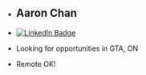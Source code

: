 - Aaron Chan
  -
- [![LinkedIn Badge](https://img.shields.io/badge/LinkedIn-Profile-informational?style=flat&logo=linkedin&logoColor=white&color=0D76A8)](https://www.linkedin.com/in/aaron-chan/)

- Looking for opportunities in GTA, ON

- Remote OK!
